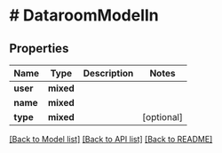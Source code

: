 # # DataroomModelIn

## Properties

Name | Type | Description | Notes
------------ | ------------- | ------------- | -------------
**user** | **mixed** |  |
**name** | **mixed** |  |
**type** | **mixed** |  | [optional]

[[Back to Model list]](../../README.md#models) [[Back to API list]](../../README.md#endpoints) [[Back to README]](../../README.md)
